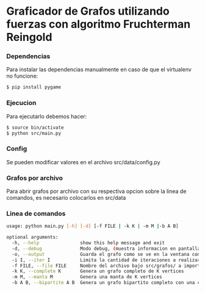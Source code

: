 # Graficador de Grafos utilizando fuerzas con algoritmo Fruchterman Reingold

### Dependencias

Para instalar las dependencias manualmente en caso de que el virtualenv no funcione:

```sh
$ pip install pygame
```

### Ejecucion

Para ejecutarlo debemos hacer:

```sh
$ source bin/activate
$ python src/main.py
```

### Config
Se pueden modificar valores en el archivo src/data/config.py

### Grafos por archivo
Para abrir grafos por archivo con su respectiva opcion sobre la linea de comandos, es necesario colocarlos en src/data

### Linea de comandos

```sh
usage: python main.py [-h] [-d] [-f FILE | -k K | -m M |-b A B]

optional arguments:
  -h, --help               show this help message and exit
  -d, --debug              Modo debug, (muestra informacion en pantalla, y los desplazamientos de los nodos en la terminal)
  -o, --output             Guarda el grafo como se ve en la ventana como una imagen, cuando se apreta la tecla Esc
  -i I, --iter I           Limita la cantidad de iteraciones a realizar del algoritmo 
  -f FILE, --file FILE     Nombre del archivo bajo src/grafos/ a importar
  -k K, --complete K       Genera un grafo completo de K vertices
  -m M, --manta M          Genera una manta de K vertices
  -b A B, --bipartite A B  Genera un grafo bipartito completo con una componente de A vertices y la otra de B vertices
```
